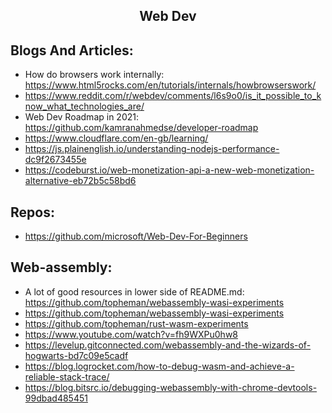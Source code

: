 <h2 align="center">Web Dev</h2>

## Blogs And Articles:

- How do browsers work internally: https://www.html5rocks.com/en/tutorials/internals/howbrowserswork/
- https://www.reddit.com/r/webdev/comments/l6s9o0/is_it_possible_to_know_what_technologies_are/
- Web Dev Roadmap in 2021: https://github.com/kamranahmedse/developer-roadmap
- https://www.cloudflare.com/en-gb/learning/
- https://js.plainenglish.io/understanding-nodejs-performance-dc9f2673455e
- https://codeburst.io/web-monetization-api-a-new-web-monetization-alternative-eb72b5c58bd6

## Repos:

- https://github.com/microsoft/Web-Dev-For-Beginners

## Web-assembly:

- A lot of good resources in lower side of README.md: https://github.com/topheman/webassembly-wasi-experiments
- https://github.com/topheman/webassembly-wasi-experiments
- https://github.com/topheman/rust-wasm-experiments
- https://www.youtube.com/watch?v=fh9WXPu0hw8
- https://levelup.gitconnected.com/webassembly-and-the-wizards-of-hogwarts-bd7c09e5cadf
- https://blog.logrocket.com/how-to-debug-wasm-and-achieve-a-reliable-stack-trace/
- https://blog.bitsrc.io/debugging-webassembly-with-chrome-devtools-99dbad485451

